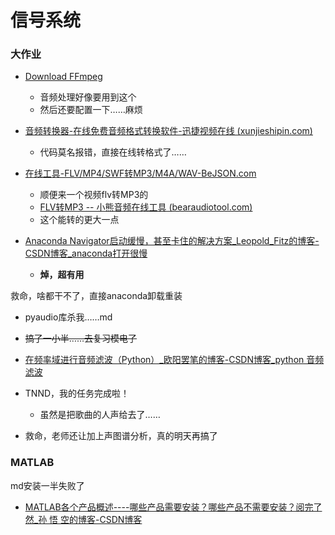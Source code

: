 # 信号系统

### 大作业

- [Download FFmpeg](https://www.ffmpeg.org/download.html#build-windows) 
  - 音频处理好像要用到这个
  - 然后还要配置一下……麻烦
- [音频转换器-在线免费音频格式转换软件-迅捷视频在线 (xunjieshipin.com)](https://app.xunjieshipin.com/audio-converter/) 
  - 代码莫名报错，直接在线转格式了……

- [在线工具-FLV/MP4/SWF转MP3/M4A/WAV-BeJSON.com](https://www.bejson.com/convert/video2audio/)
  - 顺便来一个视频flv转MP3的
  - [FLV转MP3 -- 小熊音频在线工具 (bearaudiotool.com)](https://www.bearaudiotool.com/zh/flv-to-mp3)
  - 这个能转的更大一点

- [Anaconda Navigator启动缓慢，甚至卡住的解决方案_Leopold_Fitz的博客-CSDN博客_anaconda打开很慢](https://blog.csdn.net/qq_37374155/article/details/105776980?spm=1001.2101.3001.6650.3&utm_medium=distribute.pc_relevant.none-task-blog-2~default~CTRLIST~Rate-3-105776980-blog-121365478.pc_relevant_paycolumn_v3&depth_1-utm_source=distribute.pc_relevant.none-task-blog-2~default~CTRLIST~Rate-3-105776980-blog-121365478.pc_relevant_paycolumn_v3&utm_relevant_index=6) 
  - **焯，超有用**

救命，啥都干不了，直接anaconda卸载重装

- pyaudio库杀我……md
- ~~搞了一小半……去复习模电了~~
- [在频率域进行音频滤波（Python）_欧阳罢笔的博客-CSDN博客_python 音频滤波](https://blog.csdn.net/qq_39798423/article/details/86764443?ops_request_misc=&request_id=&biz_id=102&utm_term=python实现声音滤波&utm_medium=distribute.pc_search_result.none-task-blog-2~all~sobaiduweb~default-0-86764443.142^v10^pc_search_result_control_group,157^v4^control&spm=1018.2226.3001.4187) 
- TNND，我的任务完成啦！
  - 虽然是把歌曲的人声给去了……

- 救命，老师还让加上声图谱分析，真的明天再搞了

### MATLAB

md安装一半失败了

- [MATLAB各个产品概述----哪些产品需要安装？哪些产品不需要安装？阅完了然_孙 悟 空的博客-CSDN博客](https://blog.csdn.net/weixin_46098577/article/details/124462050)

